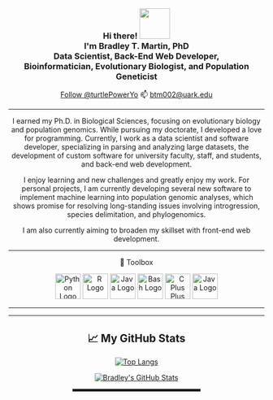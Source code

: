 <!--
**btmartin721/btmartin721** is a ✨ _special_ ✨ repository because its `README.md` (this file) appears on your GitHub profile.
-->

<div align="center">
  

  <br>
  
<h3>Hi there! <img src="https://media.giphy.com/media/qQh0DBncuFJwQ/giphy.gif" width="60px"><br>I'm Bradley T. Martin, PhD<br>Data Scientist, Back-End Web Developer, <br>Bioinformatician, Evolutionary Biologist, and Population Geneticist<br></h3>

<a href="https://twitter.com/TwitterDev?ref_src=twsrc%5Etfw" class="twitter-follow-button" data-show-count="false">Follow @turtlePowerYo</a><script async src="https://platform.twitter.com/widgets.js" charset="utf-8"></script> 📫 btm002@uark.edu

----------

I earned my Ph.D. in Biological Sciences, focusing on evolutionary biology and population genomics. While pursuing my doctorate, I developed a love for programming. Currently, I work as a data scientist and software developer, specializing in parsing and analyzing large datasets, the development of custom software for university faculty, staff, and students, and back-end web development.

I enjoy learning and new challenges and greatly enjoy my work. For personal projects, I am currently developing several new software to implement machine learning into population genomic analyses, which shows promise for resolving long-standing issues involving introgression, species delimitation, and phylogenomics.

I am also currently aiming to broaden my skillset with front-end web development.

----------

🧰 Toolbox

<img src="https://worldvectorlogo.com/download/python-4.svg" alt="Python Logo" width="50" height="50"/> <img src="https://worldvectorlogo.com/download/r-lang.svg" alt="R Logo" width="50" height="50"/> <img src="https://worldvectorlogo.com/download/java-4.svg" alt="Java Logo" width="50" height="50"/> <img src="https://worldvectorlogo.com/download/bash-1.svg" alt="Bash Logo" width="50" height="50"/> <img src="https://worldvectorlogo.com/download/c.svg" alt="C Plus Plus Logo" width="50" height="50"/> <img src="https://worldvectorlogo.com/download/aws-2.svg" alt="Java Logo" width="50" height="50"/>


----------


--------

## &#x1f4c8; My GitHub Stats

[![Top Langs](https://github-readme-stats.vercel.app/api/top-langs/?username=btmartin721&&theme=radical)](https://github.com/anuraghazra/github-readme-stats)

[![Bradley's GitHub Stats](https://github-readme-stats.vercel.app/api?username=btmartin721&theme=radical)](https://github.com/anuraghazra/github-readme-stats)


<hr width="50%" style="height:5px;">
